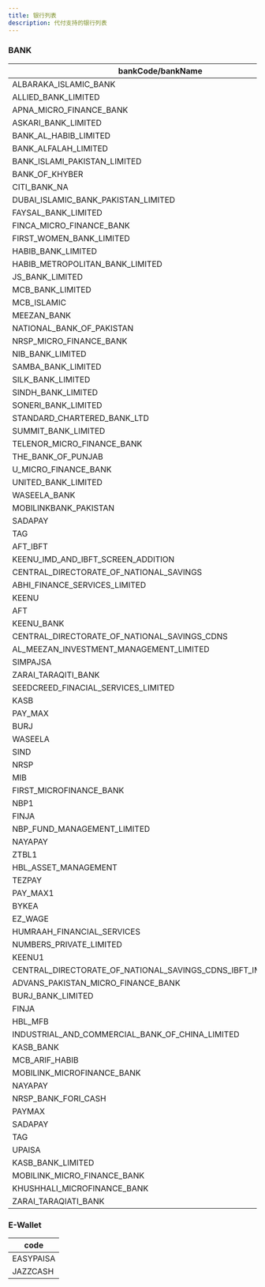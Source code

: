 ```yaml
---
title: 银行列表
description: 代付支持的银行列表
---
```


### BANK

| bankCode/bankName                   |
| ----------------------------------- |
| ALBARAKA_ISLAMIC_BANK               |
| ALLIED_BANK_LIMITED                 |
| APNA_MICRO_FINANCE_BANK             |
| ASKARI_BANK_LIMITED                 |
| BANK_AL_HABIB_LIMITED               |
| BANK_ALFALAH_LIMITED                |
| BANK_ISLAMI_PAKISTAN_LIMITED        |
| BANK_OF_KHYBER                      |
| CITI_BANK_NA                        |
| DUBAI_ISLAMIC_BANK_PAKISTAN_LIMITED |
| FAYSAL_BANK_LIMITED                 |
| FINCA_MICRO_FINANCE_BANK            |
| FIRST_WOMEN_BANK_LIMITED            |
| HABIB_BANK_LIMITED                  |
| HABIB_METROPOLITAN_BANK_LIMITED     |
| JS_BANK_LIMITED                     |
| MCB_BANK_LIMITED                    |
| MCB_ISLAMIC                         |
| MEEZAN_BANK                         |
| NATIONAL_BANK_OF_PAKISTAN           |
| NRSP_MICRO_FINANCE_BANK             |
| NIB_BANK_LIMITED                    |
| SAMBA_BANK_LIMITED                  |
| SILK_BANK_LIMITED                   |
| SINDH_BANK_LIMITED                  |
| SONERI_BANK_LIMITED                 |
| STANDARD_CHARTERED_BANK_LTD         |
| SUMMIT_BANK_LIMITED                 |
| TELENOR_MICRO_FINANCE_BANK          |
| THE_BANK_OF_PUNJAB                  |
| U_MICRO_FINANCE_BANK                |
| UNITED_BANK_LIMITED                 |
|WASEELA_BANK|
|MOBILINKBANK_PAKISTAN|
|SADAPAY|
|TAG|
|AFT_IBFT|
|KEENU_IMD_AND_IBFT_SCREEN_ADDITION|
|CENTRAL_DIRECTORATE_OF_NATIONAL_SAVINGS|
|ABHI_FINANCE_SERVICES_LIMITED|
|KEENU|
|AFT|
|KEENU_BANK|
|CENTRAL_DIRECTORATE_OF_NATIONAL_SAVINGS_CDNS|
|AL_MEEZAN_INVESTMENT_MANAGEMENT_LIMITED|
|SIMPAJSA|
|ZARAI_TARAQITI_BANK|
|SEEDCREED_FINACIAL_SERVICES_LIMITED|
|KASB|
|PAY_MAX|
|BURJ|
|WASEELA|
|SIND|
|NRSP|
|MIB|
|FIRST_MICROFINANCE_BANK|
|NBP1|
|FINJA|
|NBP_FUND_MANAGEMENT_LIMITED|
|NAYAPAY|
|ZTBL1|
|HBL_ASSET_MANAGEMENT|
|TEZPAY|
|PAY_MAX1|
|BYKEA|
|EZ_WAGE|
|HUMRAAH_FINANCIAL_SERVICES|
|NUMBERS_PRIVATE_LIMITED|
|KEENU1|
|CENTRAL_DIRECTORATE_OF_NATIONAL_SAVINGS_CDNS_IBFT_IMD_ADDITION|
|ADVANS_PAKISTAN_MICRO_FINANCE_BANK |
|BURJ_BANK_LIMITED|
|FINJA|
|HBL_MFB|
|INDUSTRIAL_AND_COMMERCIAL_BANK_OF_CHINA_LIMITED|
|KASB_BANK|
|MCB_ARIF_HABIB|
|MOBILINK_MICROFINANCE_BANK|
|NAYAPAY|
|NRSP_BANK_FORI_CASH|
|PAYMAX|
|SADAPAY|
|TAG|
|UPAISA|
|KASB_BANK_LIMITED|
|MOBILINK_MICRO_FINANCE_BANK|
|KHUSHHALI_MICROFINANCE_BANK|
|ZARAI_TARAQIATI_BANK|

### E-Wallet

| code      |
| --------- |
| EASYPAISA |
| JAZZCASH  |
